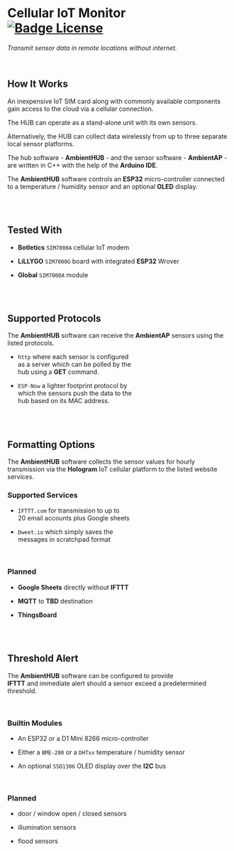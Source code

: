 # Cellular IoT Monitor   [![Badge License]][License]

*Transmit sensor data in remote locations without internet.*

<br>

## How It Works

An inexpensive IoT SIM card along with commonly available components gain access to the cloud via a cellular connection.

The HUB can operate as a stand-alone unit with its own sensors.

Alternatively, the HUB can collect data wirelessly from up to three separate local sensor platforms.

The hub software - **AmbientHUB** - and the sensor software - **AmbientAP** - are written in C++ with the help of the **Arduino IDE**.

The **AmbientHUB** software controls an **ESP32** micro-controller connected to a temperature / humidity sensor and an optional **OLED** display.

<br>
<br>

## Tested With

-   **Botletics** `SIM7000A` cellular IoT modem

-   **LiLLYGO** `SIM7000G` board with integrated **ESP32** Wrover

-   **Global** `SIM7000A` module

<br>
<br>

## Supported Protocols

The **AmbientHUB** software can receive the **AmbientAP** sensors using the listed protocols.

-  `http` where each sensor is configured <br>
    as a server which can be polled by the <br>
    hub using a **GET** command.

-   `ESP-Now` a lighter footprint protocol by <br>
    which the sensors push the data to the <br>
    hub based on its MAC address.

<br>
<br>

## Formatting Options

The **AmbientHUB** software collects the sensor values for hourly transmission via the **Hologram** IoT cellular platform to the listed website services.

### Supported Services

-   `IFTTT.com` for transmission to up to <br>
    20 email accounts plus Google sheets

-   `Dweet.io` which simply saves the <br>
    messages in scratchpad format

<br>

### Planned

- **Google Sheets** directly without **IFTTT**

- **MQTT** to **TBD** destination

- **ThingsBoard**

<br>
<br>

## Threshold Alert

The **AmbientHUB** software can be configured to provide <br>
**IFTTT** and immediate alert should a sensor exceed a predetermined threshold.

<br>

### Builtin Modules

-   An ESP32 or a D1 Mini 8266 micro-controller

-   Either a `BME-280` or a `DHTxx` temperature / humidity sensor

-   An optional `SSD1306` OLED display over the **I2C** bus

<br>

### Planned

-   door / window open / closed sensors

-   illumination sensors

-   flood sensors

<br>


<!----------------------------------------------------------------------------->

[Badge License]: https://img.shields.io/badge/License-Unknown-808080.svg?style=for-the-badge

[License]: #

